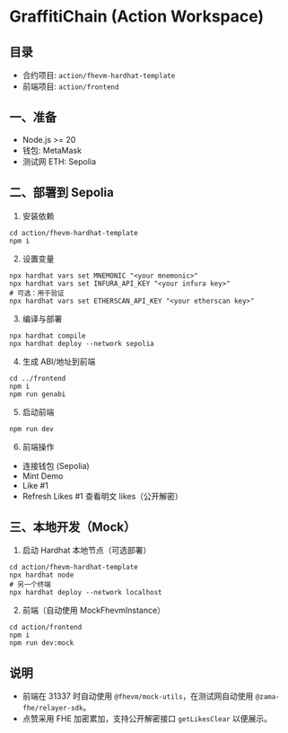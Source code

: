 # GraffitiChain (Action Workspace)

## 目录
- 合约项目: `action/fhevm-hardhat-template`
- 前端项目: `action/frontend`

## 一、准备
- Node.js >= 20
- 钱包: MetaMask
- 测试网 ETH: Sepolia

## 二、部署到 Sepolia
1. 安装依赖
```
cd action/fhevm-hardhat-template
npm i
```
2. 设置变量
```
npx hardhat vars set MNEMONIC "<your mnemonic>"
npx hardhat vars set INFURA_API_KEY "<your infura key>"
# 可选：用于验证
npx hardhat vars set ETHERSCAN_API_KEY "<your etherscan key>"
```
3. 编译与部署
```
npx hardhat compile
npx hardhat deploy --network sepolia
```
4. 生成 ABI/地址到前端
```
cd ../frontend
npm i
npm run genabi
```
5. 启动前端
```
npm run dev
```
6. 前端操作
- 连接钱包 (Sepolia)
- Mint Demo
- Like #1
- Refresh Likes #1 查看明文 likes（公开解密）

## 三、本地开发（Mock）
1. 启动 Hardhat 本地节点（可选部署）
```
cd action/fhevm-hardhat-template
npx hardhat node
# 另一个终端
npx hardhat deploy --network localhost
```
2. 前端（自动使用 MockFhevmInstance）
```
cd action/frontend
npm i
npm run dev:mock
```

## 说明
- 前端在 31337 时自动使用 `@fhevm/mock-utils`，在测试网自动使用 `@zama-fhe/relayer-sdk`。
- 点赞采用 FHE 加密累加，支持公开解密接口 `getLikesClear` 以便展示。

